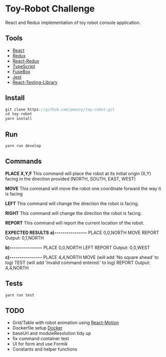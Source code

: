 # Toy-Robot Challenge

React and Redux implementation of toy robot console application.

## Tools

- [React](https://reactjs.org/)
- [Redux](https://redux.js.org)
- [React-Redux](https://react-redux.js.org/)
- [TypeScript](https://www.typescriptlang.org/)
- [FuseBox](https://fuse-box.org/)
- [Jest](https://jestjs.io)
- [React-Testing-Library](https://testing-library.com/)

## Install

```javascript
git clone https://github.com/pmonty/toy-robot.git
cd toy-robot
yarn install
```

## Run

```javascript
yarn run develop
```

## Commands

<b>PLACE X,Y,F</b>
This command will place the robot at its initial origin (X,Y) facing in the direction provided (NORTH, SOUTH, EAST, WEST)

<b>MOVE</b>
This command will move the robot one coordinate forward the way it is facing

<b>LEFT</b>
This command will change the direction the robot is facing.

<b>RIGHT</b>
This command will change the direction the robot is facing.

<b>REPORT</b>
This command will report the current location of the robot.

<b>EXPECTED RESULTS</b>
<b>a)----------------</b>
PLACE 0,0,NORTH
MOVE
REPORT
Output: 0,1,NORTH

<b>b)----------------</b>
PLACE 0,0,NORTH
LEFT
REPORT
Output: 0,0,WEST

<b>c)----------------</b>
PLACE 4,4,NORTH
MOVE (will add 'No square ahead' to log)
TEST (will add 'Invalid command entered.' to log)
REPORT
Output: 4,4,NORTH

## Tests

```javascript
yarn run test
```

## TODO

- Grid/Table with robot animation using [React-Motion](https://github.com/chenglou/react-motion)
- Dockerfile setup [Docker](https://docs.docker.com/)
- baseUrl and moduleResolution tidy up
- fix command container test
- UI for form and use Formik
- Constants and helper functions
